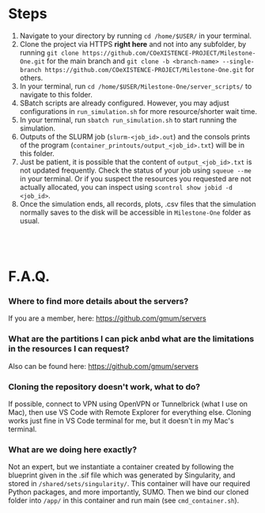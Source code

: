 # Steps

1. Navigate to your directory by running `cd /home/$USER/` in your terminal.
2. Clone the project via HTTPS **right here** and not into any subfolder, by running `git clone https://github.com/COeXISTENCE-PROJECT/Milestone-One.git` for the main branch and `git clone -b <branch-name> --single-branch https://github.com/COeXISTENCE-PROJECT/Milestone-One.git` for others.
3. In your terminal, run `cd /home/$USER/Milestone-One/server_scripts/` to navigate to this folder.
4. SBatch scripts are already configured. However, you may adjust configurations in `run_simulation.sh` for more resource/shorter wait time.
5. In your terminal, run `sbatch run_simulation.sh` to start running the simulation.
6. Outputs of the SLURM job (`slurm-<job_id>.out`) and the consols prints of the program (`container_printouts/output_<job_id>.txt`) will be in this folder.
7. Just be patient, it is possible that the content of `output_<job_id>.txt` is not updated frequently. Check the status of your job using `squeue --me` in your terminal. Or if you suspect the resources you requested are not actually allocated, you can inspect using `scontrol show jobid -d <job_id>`.
8. Once the simulation ends, all records, plots, .csv files that the simulation normally saves to the disk will be accessible in `Milestone-One` folder as usual.

<br/><br/>

# F.A.Q.

### Where to find more details about the servers?
If you are a member, here: https://github.com/gmum/servers

### What are the partitions I can pick anbd what are the limitations in the resources I can request?
Also can be found here: https://github.com/gmum/servers

### Cloning the repository doesn't work, what to do?
If possible, connect to VPN using OpenVPN or Tunnelbrick (what I use on Mac), then use VS Code with Remote Explorer for everything else. Cloning works just fine in VS Code terminal for me, but it doesn't in my Mac's terminal.

### What are we doing here exactly?
Not an expert, but we instantiate a container created by following the blueprint given in the .sif file which was generated by Singularity, and stored in `/shared/sets/singularity/`. This container will have our required Python packages, and more importantly, SUMO. Then we bind our cloned folder into `/app/` in this container and run main (see `cmd_container.sh`).
